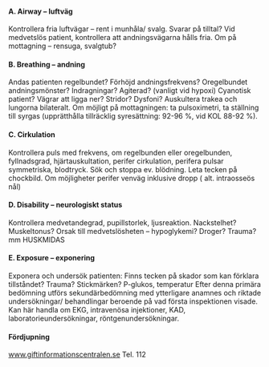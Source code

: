 #### A. Airway – luftväg

Kontrollera fria luftvägar – rent i munhåla/ svalg. Svarar på tilltal? Vid medvetslös patient, kontrollera att andningsvägarna hålls fria. Om på mottagning – rensuga, svalgtub?

#### B. Breathing – andning

Andas patienten regelbundet? Förhöjd andningsfrekvens? Oregelbundet andningsmönster? Indragningar? Agiterad? (vanligt vid hypoxi) Cyanotisk patient? Vägrar att ligga ner? Stridor? Dysfoni? Auskultera trakea och lungorna bilateralt. Om möjligt på mottagningen: ta pulsoximetri, ta ställning till syrgas (upprätthålla tillräcklig syresättning: 92-96 %, vid KOL 88-92 %).

#### C. Cirkulation

Kontrollera puls med frekvens, om regelbunden eller oregelbunden, fyllnadsgrad, hjärtauskultation, perifer cirkulation, perifera pulsar symmetriska, blodtryck. Sök och stoppa ev. blödning. Leta tecken på chockbild.
Om möjligheter perifer venväg inklusive dropp ( alt. intraosseös nål)

#### D. Disability – neurologiskt status

Kontrollera medvetandegrad, pupillstorlek, ljusreaktion. Nackstelhet? Muskeltonus? Orsak till medvetslösheten – hypoglykemi? Droger? Trauma? mm HUSKMIDAS

#### E. Exposure – exponering

Exponera och undersök patienten: Finns tecken på skador som kan förklara tillståndet? Trauma? Stickmärken? P-glukos, temperatur
Efter denna primära bedömning utförs sekundärbedömning med ytterligare anamnes och riktade undersökningar/ behandlingar beroende på vad första inspektionen visade. Kan här handla om EKG, intravenösa injektioner, KAD, laboratorieundersökningar, röntgenundersökningar.

#### Fördjupning

www.giftinformationscentralen.se
Tel. 112

